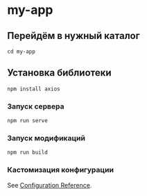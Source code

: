 # my-app

## Перейдём в нужный каталог
```
cd my-app
```

## Установка библиотеки
```
npm install axios
```

### Запуск сервера
```
npm run serve
```

### Запуск модификаций
```
npm run build
```

### Кастомизация конфигурации
See [Configuration Reference](https://cli.vuejs.org/config/).